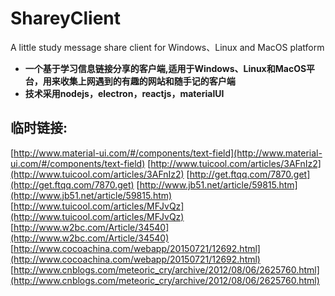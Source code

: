 # ShareyClient
A little study message share client for Windows、Linux and MacOS platform

* **一个基于学习信息链接分享的客户端,适用于Windows、Linux和MacOS平台，用来收集上网遇到的有趣的网站和随手记的客户端**
* **技术采用nodejs，electron，reactjs，materialUI**


## 临时链接:

[http://www.material-ui.com/#/components/text-field](http://www.material-ui.com/#/components/text-field)
[http://www.tuicool.com/articles/3AFnIz2](http://www.tuicool.com/articles/3AFnIz2)
[http://get.ftqq.com/7870.get](http://get.ftqq.com/7870.get)
[http://www.jb51.net/article/59815.htm](http://www.jb51.net/article/59815.htm)
[http://www.tuicool.com/articles/MFJvQz](http://www.tuicool.com/articles/MFJvQz)
[http://www.w2bc.com/Article/34540](http://www.w2bc.com/Article/34540)
[http://www.cocoachina.com/webapp/20150721/12692.html](http://www.cocoachina.com/webapp/20150721/12692.html)
[http://www.cnblogs.com/meteoric_cry/archive/2012/08/06/2625760.html](http://www.cnblogs.com/meteoric_cry/archive/2012/08/06/2625760.html)